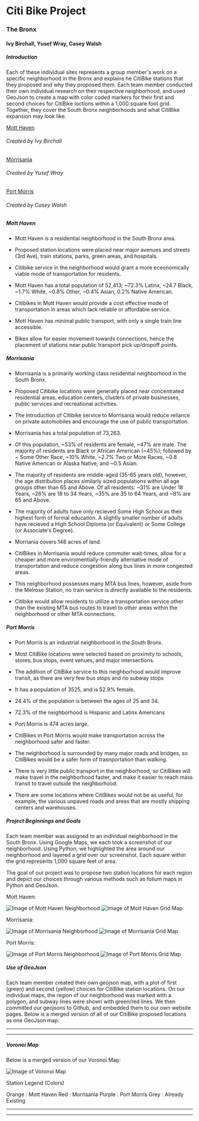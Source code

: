 # Citi Bike Project                                           
### The Bronx
#### Ivy Birchall, Yusef Wray, Casey Walsh

##### Introduction
Each of these individual sites represents a group member's work on a specific neighborhood in the Bronx and explains he CitiBike stations that they proposed and why they proposed them. Each team member conducted their own individual research on their respective neighborhood, and used GeoJson to create a map with color coded markers for their first and second choices for CitiBike loctions within a 1,000 square foot grid. Together, they cover the South Bronx neighborhoods and what CitiBike expansion may look like. 

[Mott Haven](https://ivybirch.github.io/Honors-Bike-Website-Test/)
###### Created by Ivy Birchall

[Morrisania](https://yukiyoshimatsu.github.io/morrisania_neighborhood)
###### Created by Yusef Wray

[Port Morris](http://caseywalsh22.github.io/HC1-Neighborhood) 
###### Created by Casey Walsh

##### Mott Haven
* Mott Haven is a residential neighborhood in the South Bronx area. 
* Proposed station locations were placed near major avenues and streets (3rd Ave), train stations, parks, green areas, and hospitals.
* Citibike service in the neighborhood would grant a more eceonomically viable mode of transportation for residents.

* Mott Haven has a total population of 52,413; ~72.3% Latinx, ~24.7 Black, ~1.7% White, ~0.8% Other, ~0.4% Asian, 0.2% Native American.

* Citibikes in Mott Haven would provide a cost effective mode of transportation in areas which lack reliable or affordable service.
* Mott Haven has minimal public transport, with only a single train line accessible. 
* Bikes allow for easier movement towards connections, hence the placement of stations near public transport pick up/dropoff points.

##### Morrisania
* Morrisania is a primarily working class residential neighborhood in the South Bronx.
* Proposed Citibike locations were generally placed near concentrated residential areas, education centers, clusters of private businesses, public services and recreational activities.
* The introduction of Citibike service to Morrisania would reduce reliance on private automobiles and encourage the use of public transportation.

* Morrisania has a total population of 73,263.
* Of this population, ~53% of residents are female, ~47% are male. The majority of residents are Black or African American (~45%); followed by ~ Some Other Race, ~10% White, ~2.7% Two or More Races, ~0.8 Native American or Alaska Native, and ~0.5 Asian.
* The majority of residents are middle-aged (35-65 years old), however, the age distribution places similarly sized populations within all age groups other than 65 and Above. Of all residents: ~31% are Under 18 Years, ~26% are 18 to 34 Years, ~35% are 35 to 64 Years, and ~8% are 65 and Above. 
* The majority of adults have only recieved Some High School as their highest form of formal education. A slightly smaller number of adults have recieved a High School Diploma (or Equivalent) or Some College (or Associate's Degree).
* Morriania covers 148 acres of land.

* CitiBikes in Morrisania would reduce commuter wait-times, allow for a cheaper and more enviromentially-friendly alternative mode of transportation and reduce congestion along bus lines in more congested areas.
* This neighborhood possesses many MTA bus lines, however, aside from the Melrose Station, no train service is directly available to the residents. 
* Citibike would allow residents to utilize a transportation service other than the existing MTA bus routes to travel to other areas within the neighborhood or other MTA connections. 
 
##### Port Morris 
* Port Morris is an industrial neighborhood in the South Bronx.
* Most CitiBike locations were selected based on proximity to schools, stores, bus stops, event venues, and major intersections.
* The addition of CitiBike service to this neighborhood would improve transit, as there are very few bus stops and no subway stops

* It has a population of 3525, and is 52.9% female.
* 24.4% of the population is between the ages of 25 and 34.
* 72.3% of the neighborhood is Hispanic and Latinx Americans
* Port Morris is 474 acres large.

* CitiBikes in Port Morris would make transportation across the neighborhood safer and faster.
* The neighborhood is surrounded by many major roads and bridges, so CitiBikes would be a safer form of trasnportation than walking.
* There is very little public transport in the neighborhood, so CitiBikes will make travel in the neighborhood faster, and make it easier to reach mass transit to travel outside the neighborhood.
* There are some locations where CitiBikes would not be as useful, for example, the various unpaved roads and areas that are mostly shipping centers and warehouses.
 
##### Project Beginnings and Goals
 
Each team member was assigned to an individual neighborhood in the South Bronx. Using Google Maps, we each took a screenshot of our neighborhood. Using Python, we highlighted the area around our neighborhood and layered a grid over our screenshot. Each square within the grid represents 1,000 square feet of area. 

The goal of our project was to propose two station locations for each region and depict our choices through various methods such as folium maps in Python and GeoJson. 

Mott Haven:

![Image of Mott Haven Neighborhood](https://github.com/YukiYoshimatsu/morrisania_neighborhood/blob/master/mott_highlight.png)
![Image of Mott Haven Grid Map](https://github.com/YukiYoshimatsu/morrisania_neighborhood/blob/master/mott_grid.png)

Morrisania:

![Image of Morrisania Neighborhood](https://github.com/YukiYoshimatsu/morrisania_neighborhood/blob/master/mor_border.png)
![Image of Morrisania Grid Map](https://github.com/YukiYoshimatsu/morrisania_neighborhood/blob/master/mor_grid.png)
 
Port Morris:

![Image of Port Morris Neighborhood](https://github.com/caseywalsh22/HC1-Neighborhood/blob/master/bettergooglemaps.png)
![Image of Port Morris Grid Map](https://github.com/caseywalsh22/HC1-Neighborhood/blob/master/actualfinalgooglemaps.png)


##### Use of GeoJson

Each team member created their own geojson map, with a plot of first (green) and second (yellow) choices for CitiBike station locations. On our individual maps, the region of our neighborhood was marked with a polygon, and subway lines were shown with green/red lines. We then committed our geojsons to Github, and embedded them to our own website pages. 
Below is a merged version of all of our CitiBike proposed locations as one GeoJson map:

***
<script src="https://embed.github.com/view/geojson/IvyBirch/Bronx-Citi-Bikes/master/map (6).geojson	"></script>
***

##### Voronoi Map
Below is a merged version of our Voronoi Map:

![Image of Voronoi Map](https://github.com/YukiYoshimatsu/Bronx-Citi-Bikes/blob/master/combined_vor.png)

Station Legend (Colors)

Orange : Mott Haven
Red : Morrisania
Purple : Port Morris
Grey : Already Existing

***
<script src="https://embed.github.com/view/geojson/YukiYoshimatsu/Bronx-Citi-Bikes/master/combined_geo.geojson"></script>
***





